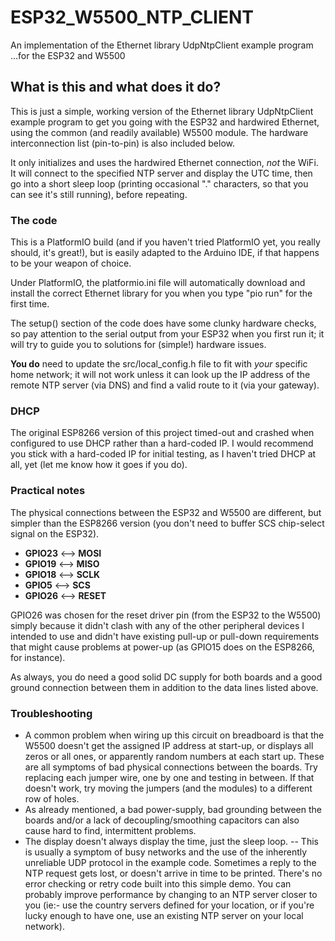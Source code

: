 # ESP32_W5500_NTP_CLIENT
An implementation of the Ethernet library UdpNtpClient example program ...for the ESP32 and W5500


## What is this and what does it do?
This is just a simple, working version of the Ethernet library UdpNtpClient example program to get you going with the ESP32 and hardwired Ethernet, using the common (and readily available) W5500 module.  The hardware interconnection list (pin-to-pin) is also included below.

It only initializes and uses the hardwired Ethernet connection, *not* the WiFi.  It will connect to the specified NTP server and display the UTC time, then go into a short sleep loop (printing occasional "." characters, so that you can see it's still running), before repeating.

### The code
This is a PlatformIO build (and if you haven't tried PlatformIO yet, you really should, it's great!), but is easily adapted to the Arduino IDE, if that happens to be your weapon of choice.

Under PlatformIO, the platformio.ini file will automatically download and install the correct Ethernet library for you when you type "pio run" for the first time.

The setup() section of the code does have some clunky hardware checks, so pay attention to the serial output from your ESP32 when you first run it; it will try to guide you to solutions for (simple!) hardware issues.

**You do** need to update the src/local_config.h file to fit with *your* specific home network; it will not work unless it can look up the IP address of the remote NTP server (via DNS) and find a valid route to it (via your gateway).


### DHCP
The original ESP8266 version of this project timed-out and crashed when configured to use DHCP rather than a hard-coded IP.  I would recommend you stick with a hard-coded IP for initial testing, as I haven't tried DHCP at all, yet (let me know how it goes if you do).


### Practical notes
The physical connections between the ESP32 and W5500 are different, but simpler than the ESP8266 version (you don't need to buffer SCS chip-select signal on the ESP32).

-  **GPIO23**   <-->   **MOSI**
-  **GPIO19**   <-->   **MISO**
-  **GPIO18**   <-->   **SCLK**
-  **GPIO5**    <-->   **SCS**
-  **GPIO26**   <-->   **RESET**

GPIO26 was chosen for the reset driver pin (from the ESP32 to the W5500) simply because it didn't clash with any of the other peripheral devices I intended to use and didn't have existing pull-up or pull-down requirements that might cause problems at power-up (as GPIO15 does on the ESP8266, for instance).

As always, you do need a good solid DC supply for both boards and a good ground connection between them in addition to the data lines listed above.

### Troubleshooting
- A common problem when wiring up this circuit on breadboard is that the W5500 doesn't get the assigned IP address at start-up, or displays all zeros or all ones, or apparently random numbers at each start up.  These are all symptoms of bad physical connections between the boards.  Try replacing each jumper wire, one by one and testing in between.  If that doesn't work, try moving the jumpers (and the modules) to a different row of holes.
- As already mentioned, a bad power-supply, bad grounding between the boards and/or a lack of decoupling/smoothing capacitors can also cause hard to find, intermittent problems.
- The display doesn't always display the time, just the sleep loop.  -- This is usually a symptom of busy networks and the use of the inherently unreliable UDP protocol in the example code.  Sometimes a reply to the NTP request gets lost, or doesn't arrive in time to be printed.  There's no error checking or retry code built into this simple demo.  You can probably improve performance by changing to an NTP server closer to you (ie:- use the country servers defined for your location, or if you're lucky enough to have one, use an existing NTP server on your local network).

